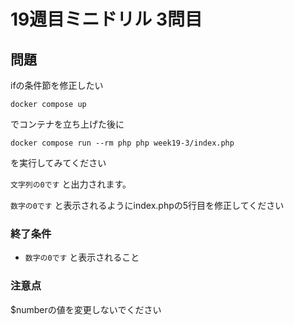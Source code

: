 # 19週目ミニドリル 3問目

## 問題

ifの条件節を修正したい

```
docker compose up
```

でコンテナを立ち上げた後に

```
docker compose run --rm php php week19-3/index.php
```

を実行してみてください

`文字列の0です` と出力されます。

`数字の0です` と表示されるようにindex.phpの5行目を修正してください

### 終了条件
- `数字の0です` と表示されること

### 注意点

$numberの値を変更しないでください